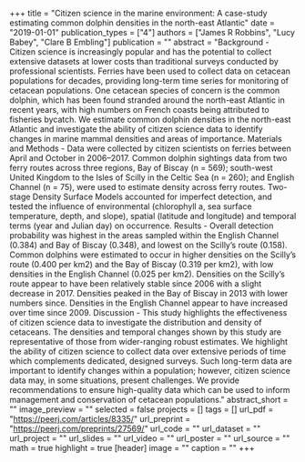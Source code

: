 +++
title = "Citizen science in the marine environment: A case-study estimating common dolphin densities in the north-east Atlantic"
date = "2019-01-01"
publication_types = ["4"]
authors = ["James R Robbins", "Lucy Babey", "Clare B Embling"]
publication = ""
abstract = "Background - Citizen science is increasingly popular and has the potential to collect extensive datasets at lower costs than traditional surveys conducted by professional scientists. Ferries have been used to collect data on cetacean populations for decades, providing long-term time series for monitoring of cetacean populations. One cetacean species of concern is the common dolphin, which has been found stranded around the north-east Atlantic in recent years, with high numbers on French coasts being attributed to fisheries bycatch. We estimate common dolphin densities in the north-east Atlantic and investigate the ability of citizen science data to identify changes in marine mammal densities and areas of importance. Materials and Methods - Data were collected by citizen scientists on ferries between April and October in 2006–2017. Common dolphin sightings data from two ferry routes across three regions, Bay of Biscay (n = 569); south-west United Kingdom to the Isles of Scilly in the Celtic Sea (n = 260); and English Channel (n = 75), were used to estimate density across ferry routes. Two-stage Density Surface Models accounted for imperfect detection, and tested the influence of environmental (chlorophyll a, sea surface temperature, depth, and slope), spatial (latitude and longitude) and temporal terms (year and Julian day) on occurrence. Results - Overall detection probability was highest in the areas sampled within the English Channel (0.384) and Bay of Biscay (0.348), and lowest on the Scilly’s route (0.158). Common dolphins were estimated to occur in higher densities on the Scilly’s route (0.400 per km2) and the Bay of Biscay (0.319 per km2), with low densities in the English Channel (0.025 per km2). Densities on the Scilly’s route appear to have been relatively stable since 2006 with a slight decrease in 2017. Densities peaked in the Bay of Biscay in 2013 with lower numbers since. Densities in the English Channel appear to have increased over time since 2009. Discussion - This study highlights the effectiveness of citizen science data to investigate the distribution and density of cetaceans. The densities and temporal changes shown by this study are representative of those from wider-ranging robust estimates. We highlight the ability of citizen science to collect data over extensive periods of time which complements dedicated, designed surveys. Such long-term data are important to identify changes within a population; however, citizen science data may, in some situations, present challenges. We provide recommendations to ensure high-quality data which can be used to inform management and conservation of cetacean populations."
abstract_short = ""
image_preview = ""
selected = false
projects = []
tags = []
url_pdf = "https://peerj.com/articles/8335/"
url_preprint = "https://peerj.com/preprints/27569/"
url_code = ""
url_dataset = ""
url_project = ""
url_slides = ""
url_video = ""
url_poster = ""
url_source = ""
math = true
highlight = true
[header]
image = ""
caption = ""
+++
